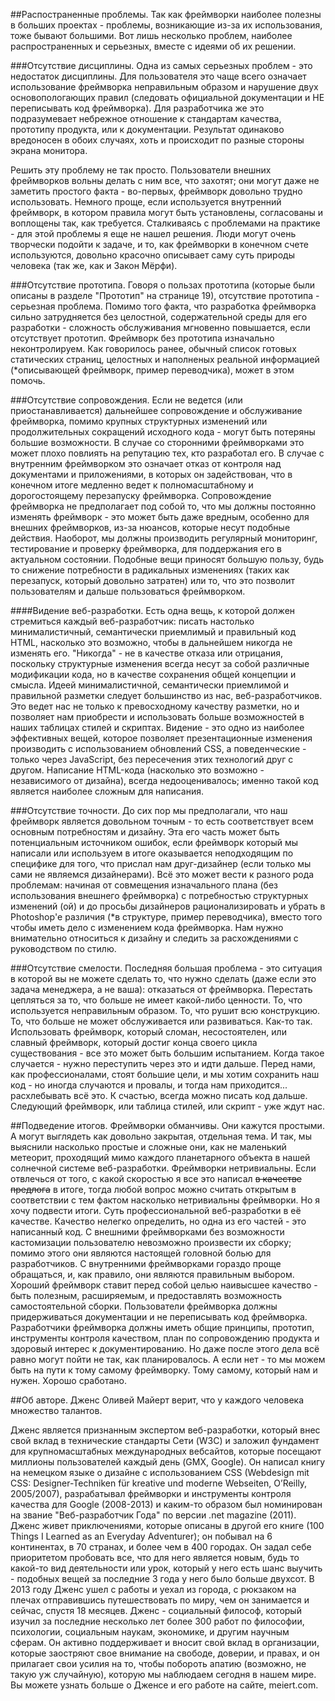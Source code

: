 ##Распостраненные проблемы.
Так как фреймворки наиболее полезны в больших проектах - проблемы, возникающие из-за их использования, тоже бывают большими. Вот лишь несколько проблем, наиболее распространенных и серьезных, вместе с идеями об их решении.

###Отсутствие дисциплины.
Одна из самых серьезных проблем - это недостаток дисциплины. Для пользователя это чаще всего означает использование фреймворка неправильным образом и нарушение двух основопологающих правил (следовать официальной документации и НЕ переписывать код фреймворка). Для разработчика же это подразумевает небрежное отношение к стандартам качества, прототипу продукта, или к документации. Результат одинаково вредоносен в обоих случаях, хоть и происходит по разные стороны экрана монитора.

Решить эту проблему не так просто. Пользователи внешних фреймворков вольны делать с ним все, что захотят; они могут даже не заметить простого факта - во-первых, фреймворк довольно трудно использовать.
Немного проще, если используется внутренний фреймворк, в котором правила могут быть установлены, согласованы и воплощены так, как требуется. Сталкиваясь с проблемами на практике - для этой проблемы я еще не нашел решения. Люди могут очень творчески подойти к задаче, и то, как фреймворки в конечном счете используются, довольно красочно описывает саму суть природы человека (так же, как и Закон Мёрфи).

###Отсутствие прототипа.
Говоря о пользах прототипа (которые были описаны в разделе "Прототип" на странице 19), отсутствие прототипа - серьезная проблема. Помимо того факта, что разработка фреймворка сильно затрудняется без целостной, содержательной среды для его разработки - сложность обслуживания мгновенно повышается, если отсутствует прототип. Фреймворк без прототипа изначально неконтролируем. 
Как говорилось ранее, обычный список готовых статических страниц, целостных и наполненых реальной информацией (*описывающей фреймворк, пример переводчика), может в этом помочь.

###Отсутствие сопровождения.
Если не ведется (или приостанавливается) дальнейшее сопровождение и обслуживание фреймворка, помимо крупных структурных изменений или продолжительных сокращений исходного кода - могут быть потеряны большие возможности. В случае со сторонними фреймворками это может плохо повлиять на репутацию тех, кто разработал его. В случае с внутренним фреймворком это означает отказ от контроля над документами и приложениями, в которых он задействован, что в конечном итоге медленно ведет к полномасштабному и дорогостоящему перезапуску фреймворка.
Сопровождение фреймворка не предполагает под собой то, что мы должны постоянно изменять фреймворк - это может быть даже вредным, особенно для внешних фреймворков, из-за нюансов, которые несут подобные действия. Наоборот, мы должны производить регулярный мониторинг, тестирование и проверку фреймворка, для поддержания его в актуальном состоянии. Подобные вещи приносят большую пользу, будь то снижение потребности в радикальных изменениях (таких как перезапуск, который довольно затратен) или то, что это позволит пользователям и дальше пользоваться фреймворком.

####Видение веб-разработки.
Есть одна вещь, к которой должен стремиться каждый веб-разработчик: писать настолько минималистичный, семантически приемлимый и правильный код HTML, насколько это возможно, чтобы в дальнейшем никогда не изменять его. "Никогда" - не в качестве отказа или отрицания, поскольку структурные изменения всегда несут за собой различные модификации кода, но в качестве сохранения общей концепции и смысла. Идеей минималистичной, семантически приемлимой и правильной разметки следует большинство из нас, веб-разработчиков. Это ведет нас не только к превосходному качеству разметки, но и позволяет нам приобрести и использовать больше возможностей в наших таблицах стилей и скриптах.
Видение - это одно из наиболее эффективных вещей, которое позволяет презентационные изменения производить с использованием обновлений CSS, а поведенческие - только через JavaScript, без пересечения этих технологий друг с другом. Написание HTML-кода (насколько это возможно - независимого от дизайна),  всегда недооценивалось; именно такой код является наиболее сложным для написания.

###Отсутствие точности.
До сих пор мы предполагали, что наш фреймворк является довольном точным - то есть соответствует всем основным потребностям и дизайну. Эта его часть может быть потенциальным источником ошибок, если фреймворк который мы написали или используем в итоге оказывается неподходящим по специфике для того, что прислал нам друг-дизайнер (если только мы сами не являемся дизайнерами). Всё это может вести к разного рода проблемам: начиная от совмещения изначального плана (без использования внешнего фреймворка) с потребностью структурных изменений (ой) и до просьбы дизайнеров рационализировать и убрать в Photoshop'е различия (*в структуре, пример переводчика), вместо того чтобы иметь дело с изменением кода фреймворка. Нам нужно внимательно относиться к дизайну и следить за расхождениями с руководством по стилю.

###Отсутствие смелости.
Последняя большая проблема - это ситуация в которой вы не можете сделать то, что нужно сделать (даже если это задача менеджера, а не ваша): отказаться от фреймворка. Перестать цепляться за то, что больше не имеет какой-либо ценности. То, что используется неправильным образом. То, что рушит всю конструкцию. То, что больше не может обслуживается или развиваться. Как-то так. 
Использовать фреймворк, который сломан, несостоятелен, или славный фреймворк, который достиг конца своего цикла существования - все это может быть большим испытанием. Когда такое случается - нужно переступить через это и идти дальше. Перед нами, как профессионалами, стоят большие цели, и мы хотим сохранить наш код - но иногда случаются и провалы, и тогда нам приходится... расхлебывать всё это.
К счастью, всегда можно писать код дальше. Следующий фреймворк, или таблица стилей, или скрипт - уже ждут нас.


##Подведение итогов.
Фреймворки обманчивы. Они кажутся простыми. А могут выглядеть как довольно закрытая, отдельная тема. И так, мы выяснили насколько простые и сложные они, как не маленький метеорит, проходящий мимо каждого планетарного объекта в нашей солнечной системе веб-разработки. Фреймворки нетривиальны. Если отвлечься от того, с какой скоростью я все это написал ~~в качестве предлога~~ в итоге, тогда любой вопрос можно считать открытым в соответствии с тем фактом насколько нетривиальны фреймворки.
Но я хочу подвести итоги. Суть профессиональной веб-разработки в её качестве. Качество нелегко определить, но одна из его частей - это написанный код. С внешними фреймворками без возможности кастомизации пользователю невозможно произвести их сборку; помимо этого они являются настоящей головной болью для разработчиков. С внутренними фреймворками гораздо проще обращаться, и, как правило, они являются правильным выбором. Хороший фреймворк ставит перед собой целью наивысшее качество - быть полезным, расширяемым, и предоставлять возможность самостоятельной сборки. Пользователи фреймворка должны придерживаться документации и не переписывать код фреймворка. Разработчики фреймворка должны иметь общие принципы, прототип, инструменты контроля качеством, план по сопровождению продукта и здоровый интерес к документированию. Но даже после этого дела всё равно могут пойти не так, как планировалось. А если нет - то мы можем быть на пути к тому самому фреймворку. Тому самому, который нам и нужен. Хорошо сработано.


##Об авторе.
Дженс Оливей Майерт верит, что у каждого человека множество талантов.

Дженс является признанным экспертом веб-разработки, который внес свой вклад в технические стандарты Сети (W3C) и заложил фундамент для крупномасштабных международных вебсайтов, которые посещают миллионы пользователей каждый день (GMX, Google). Он написал книгу на немецком языке о дизайне с использованием CSS (Webdesign mit CSS: Designer-Techniken für kreative und moderne Webseiten, O’Reilly, 2005/2007), разрабатывал фреймворки и инструменты контроля качества для Google (2008-2013) и каким-то образом был номинирован на звание "Веб-разработчик Года" по версии .net magazine (2011).
Дженс живет приключениями, которые описаны в другой его книге (100 Things I Learned as an Everyday Adventurer); он побывал на 6 континентах, в 70 странах, и более чем в 400 городах. Он задал себе приоритетом пробовать все, что для него является новым, будь то какой-то вид деятельности или урок, который у него есть шанс выучить - подобных вещей за последние 3 года у него было больше двухсот. В 2013 году Дженс ушел с работы и уехал из города, с рюкзаком на плечах отправившись путешествовать по миру, чем он занимается и сейчас, спустя 18 месяцев.
Дженс - социальный философ, который изучил за последние несколько лет более 300 работ по философии, психологии, социальным наукам, экономике, и другим научным сферам. Он активно поддерживает и вносит свой вклад в организации, которые заостряют свое внимание на свободе, доверии, и правах, и он прилагает свои усилия на то, чтобы побороть апатию (возможно, не такую уж случайную), которую мы наблюдаем сегодня в нашем мире.
Вы можете узнать больше о Дженсе и его работе на сайте, meiert.com.
